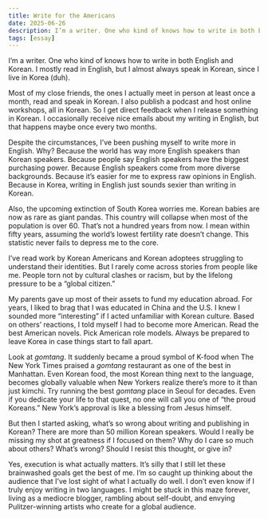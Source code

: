 ```yaml
---
title: Write for the Americans
date: 2025-06-26
description: I’m a writer. One who kind of knows how to write in both English and Korean.
tags: [essay]
---
```


I’m a writer. One who kind of knows how to write in both English and Korean. I mostly read in English, but I almost always speak in Korean, since I live in Korea (duh).

Most of my close friends, the ones I actually meet in person at least once a month, read and speak in Korean. I also publish a podcast and host online workshops, all in Korean. So I get direct feedback when I release something in Korean. I occasionally receive nice emails about my writing in English, but that happens maybe once every two months.

Despite the circumstances, I’ve been pushing myself to write more in English. Why? Because the world has way more English speakers than Korean speakers. Because people say English speakers have the biggest purchasing power. Because English speakers come from more diverse backgrounds. Because it’s easier for me to express raw opinions in English. Because in Korea, writing in English just sounds sexier than writing in Korean.

Also, the upcoming extinction of South Korea worries me. Korean babies are now as rare as giant pandas. This country will collapse when most of the population is over 60. That’s not a hundred years from now. I mean within fifty years, assuming the world’s lowest fertility rate doesn’t change. This statistic never fails to depress me to the core.

I’ve read work by Korean Americans and Korean adoptees struggling to understand their identities. But I rarely come across stories from people like me. People torn not by cultural clashes or racism, but by the lifelong pressure to be a “global citizen.”

My parents gave up most of their assets to fund my education abroad. For years, I liked to brag that I was educated in China and the U.S. I knew I sounded more “interesting” if I acted unfamiliar with Korean culture. Based on others’ reactions, I told myself I had to become more American. Read the best American novels. Pick American role models. Always be prepared to leave Korea in case things start to fall apart.

Look at *gomtang*. It suddenly became a proud symbol of K-food when The New York Times praised a *gomtang* restaurant as one of the best in Manhattan. Even Korean food, the most Korean thing next to the language, becomes globally valuable when New Yorkers realize there’s more to it than just kimchi. Try running the best *gomtang* place in Seoul for decades. Even if you dedicate your life to that quest, no one will call you one of “the proud Koreans.” New York’s approval is like a blessing from Jesus himself.

But then I started asking, what’s so wrong about writing and publishing in Korean? There are more than 50 million Korean speakers. Would I really be missing my shot at greatness if I focused on them? Why do I care so much about others? What’s wrong? Should I resist this thought, or give in?

Yes, execution is what actually matters. It’s silly that I still let these brainwashed goals get the best of me. I’m so caught up thinking about the audience that I’ve lost sight of what I actually do well. I don’t even know if I truly enjoy writing in two languages. I might be stuck in this maze forever, living as a mediocre blogger, rambling about self-doubt, and envying Pulitzer-winning artists who create for a global audience.